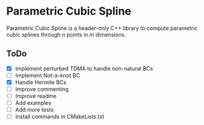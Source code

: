 # Parametric Cubic Spline #

Parametric Cubic Spline is a header-only C++ library to compute parametric cubic splines through $n$ points in $m$ 
dimensions.

## ToDo ##
- [X] Implement perturbed TDMA to handle non-natural BCs
- [ ] Implement Not-a-knot BC
- [X] Handle Hermite BCs
- [ ] Improve commenting
- [ ] Improve readme
- [ ] Add examples
- [ ] Add more tests
- [ ] Install commands in CMakeLists.txt